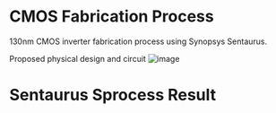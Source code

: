# CMOS Fabrication Process
130nm CMOS inverter fabrication process using Synopsys Sentaurus.

Proposed physical design and circuit
![image](https://github.com/AlaaTaha32/CMOS-Fabrication-Process/assets/154026967/f366454d-f958-48e8-bac7-8200a7791323)

# Sentaurus Sprocess Result
